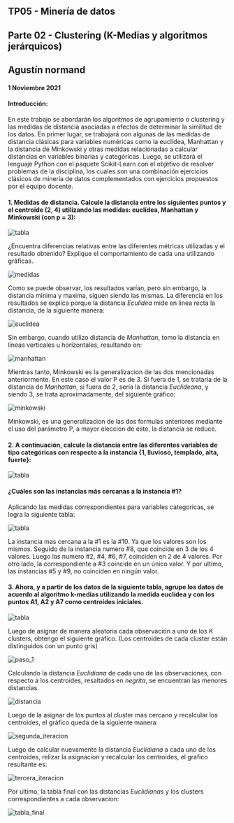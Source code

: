 ## TP05 - Minería de datos
## Parte 02 - Clustering (K-Medias y algoritmos jerárquicos)
## Agustín normand
#### 1 Noviembre 2021

#### Introducción:

En  este  trabajo  se  abordarán  los  algoritmos  de  agrupamiento  o  clustering  y  las medidas de distancia asociadas a efectos de determinar la similitud de los datos. 
En  primer  lugar,  se  trabajará  con  algunas  de  las  medidas  de  distancia  clásicas  para variables numéricas como la euclídea, Manhattan y la distancia de Minkowski y otras medidas relacionadas a calcular distancias en variables binarias y categóricas. 
Luego,  se  utilizará  el  lenguaje  Python  con  el  paquete  Scikit-Learn  con  el  objetivo  de resolver problemas de  la  disciplina,  los  cuales son  una combinación  ejercicios  clásicos de minería de datos complementados con ejercicios propuestos por el equipo docente. 


#### 1. Medidas  de  distancia.  Calcule  la  distancia  entre  los  siguientes  puntos  y  el centroide  (2,  4)  utilizando  las  medidas:  euclídea,  Manhattan  y  Minkowski (con p = 3): 

![tabla](https://raw.githubusercontent.com/AgustinNormand/bases-de-datos-masivas/main/TP05/parte_2/imagenes/tabla_consigna_1.png)

¿Encuentra diferencias relativas entre las diferentes métricas utilizadas y el resultado  obtenido?  Explique  el  comportamiento  de  cada  una  utilizando gráficas.

![medidas](https://raw.githubusercontent.com/AgustinNormand/bases-de-datos-masivas/main/TP05/parte_2/imagenes/medidas_consigna_1.png)

Como se puede observar, los resultados varían, pero sin embargo, la distancia minima y maxima, siguen siendo las mismas.
La diferencia en los resultados se explica porque la distancia *Eculídea* mide en linea recta la distancia, de la siguiente manera:

![euclidea](https://raw.githubusercontent.com/AgustinNormand/bases-de-datos-masivas/main/TP05/parte_2/imagenes/euclidea_consigna_1.png)

Sin embargo, cuando utilizo distancia de *Manhattan*, tomo la distancia en lineas verticales u horizontales, resultando en:

![manhattan](https://raw.githubusercontent.com/AgustinNormand/bases-de-datos-masivas/main/TP05/parte_2/imagenes/manhattan_consigna_1.png)

Mientras tanto, Minkowski es la generalizacion de las dos mencionadas anteriormente. 
En este caso el valor P es de 3.
Si fuera de 1, se trataría de la distancia de *Manhattan*, si fuera de 2, sería la distancia *Euclideana*, y siendo 3, se trata aproximadamente, del siguiente gráfico:

![minkowski](https://raw.githubusercontent.com/AgustinNormand/bases-de-datos-masivas/main/TP05/parte_2/imagenes/minkowski_consigna_1.png)

Minkowski, es una generalizacion de las dos formulas anteriores mediante el uso del parámetro P, a mayor eleccion de este, la distancia se reduce.

#### 2. A  continuación,  calcule  la  distancia  entre  las  diferentes  variables  de  tipo categóricas con respecto a la instancia {1, lluvioso, templado, alta, fuerte}: 

![tabla](https://raw.githubusercontent.com/AgustinNormand/bases-de-datos-masivas/main/TP05/parte_2/imagenes/tabla_consigna_2.png)

#### ¿Cuáles son las instancias más cercanas a la instancia #1?

Aplicando las medidas correspondientes para variables categoricas, se logra la siguiente tabla:

![tabla](https://raw.githubusercontent.com/AgustinNormand/bases-de-datos-masivas/main/TP05/parte_2/imagenes/respuesta_consigna_2.png)

La instancia mas cercana a la #1 es la #10. Ya que los valores son los mismos. 
Seguido de la instancia numero #8, que coincide en 3 de los 4 valores.
Luego las numero #2, #4, #6, #7, coinciden en 2 de 4 valores.
Por otro lado, la correspondiente a #3 coincide en un único valor. 
Y por ultimo, las instancias #5 y #9, no coinciden en ningún valor.

#### 3. Ahora,  y  a  partir  de  los  datos  de  la  siguiente  tabla,  agrupe  los  datos  de acuerdo  al  algoritmo  k-medias  utilizando  la  medida  euclídea  y  con  los puntos A1, A2 y A7 como centroides iniciales. 

![tabla](https://raw.githubusercontent.com/AgustinNormand/bases-de-datos-masivas/main/TP05/parte_2/imagenes/tabla_consigna_3.png)

Luego de asignar de manera aleatoria cada observación a uno de los K clusters, obtengo el siguiente gráfico.
(Los centroides de cada cluster están distinguidos con un punto gris)

![paso_1](https://raw.githubusercontent.com/AgustinNormand/bases-de-datos-masivas/main/TP05/parte_2/imagenes/paso_1_consigna_3.png)

Calculando la distancia *Euclidiana* de cada uno de las observaciones, con respecto a los centroides, resaltados en *negrita*, se encuentran las menores distancias.

![distancia](https://raw.githubusercontent.com/AgustinNormand/bases-de-datos-masivas/main/TP05/parte_2/imagenes/distancia_centroides_consigna_3.png)

Luego de la asignar de los puntos al cluster mas cercano y recalcular los centroides, el gráfico queda de la siguiente manera:

![segunda_iteracion](https://raw.githubusercontent.com/AgustinNormand/bases-de-datos-masivas/main/TP05/parte_2/imagenes/segunda_iteracion_consigna_3.png)


Luego de calcular nuevamente la distancia *Euclidiana* a cada uno de los centroides, relizar la asignacion y recalcular los centroides, el grafico resultante es:

![tercera_iteracion](https://raw.githubusercontent.com/AgustinNormand/bases-de-datos-masivas/main/TP05/parte_2/imagenes/tercera_iteracion_consigna_3.png)

Por ultimo, la tabla final con las distancias *Euclidianas* y los clusters correspondientes a cada observacion:

![tabla_final](https://raw.githubusercontent.com/AgustinNormand/bases-de-datos-masivas/main/TP05/parte_2/imagenes/tabla_final_consigna_3.png)